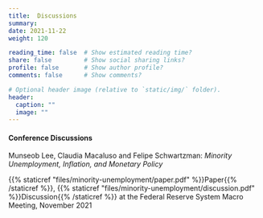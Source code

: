 ```yaml
---
title:  Discussions
summary:
date: 2021-11-22
weight: 120

reading_time: false  # Show estimated reading time?
share: false         # Show social sharing links?
profile: false       # Show author profile?
comments: false      # Show comments?

# Optional header image (relative to `static/img/` folder).
header:
  caption: ""
  image: ""
---
```


#### Conference Discussions

Munseob Lee, Claudia Macaluso and Felipe Schwartzman: *Minority Unemployment, Inflation, and Monetary Policy*

{{% staticref "files/minority-unemployment/paper.pdf" %}}Paper{{% /staticref %}}, {{% staticref "files/minority-unemployment/discussion.pdf" %}}Discussion{{% /staticref %}} at the Federal Reserve System Macro Meeting, November 2021

